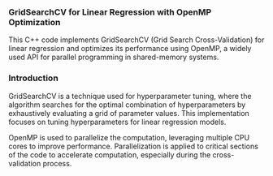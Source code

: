 ### GridSearchCV for Linear Regression with OpenMP Optimization
This C++ code implements GridSearchCV (Grid Search Cross-Validation) for linear regression and optimizes its performance using OpenMP, a widely used API for parallel programming in shared-memory systems.

### Introduction
GridSearchCV is a technique used for hyperparameter tuning, where the algorithm searches for the optimal combination of hyperparameters by exhaustively evaluating a grid of parameter values. This implementation focuses on tuning hyperparameters for linear regression models.

OpenMP is used to parallelize the computation, leveraging multiple CPU cores to improve performance. Parallelization is applied to critical sections of the code to accelerate computation, especially during the cross-validation process.
